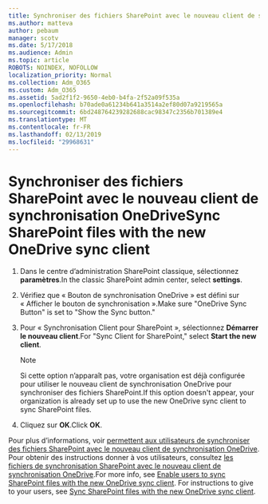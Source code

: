 ```yaml
---
title: Synchroniser des fichiers SharePoint avec le nouveau client de synchronisation OneDrive
ms.author: matteva
author: pebaum
manager: scotv
ms.date: 5/17/2018
ms.audience: Admin
ms.topic: article
ROBOTS: NOINDEX, NOFOLLOW
localization_priority: Normal
ms.collection: Adm_O365
ms.custom: Adm_O365
ms.assetid: 5ad2f1f2-9650-4eb0-b4fa-2f52a09f535a
ms.openlocfilehash: b70ade0a61234b641a3514a2ef80d07a9219565a
ms.sourcegitcommit: 6bd248764239282688cac98347c2356b701389e4
ms.translationtype: MT
ms.contentlocale: fr-FR
ms.lasthandoff: 02/13/2019
ms.locfileid: "29968631"
---
```

# <a name="sync-sharepoint-files-with-the-new-onedrive-sync-client"></a><span data-ttu-id="75f43-102">Synchroniser des fichiers SharePoint avec le nouveau client de synchronisation OneDrive</span><span class="sxs-lookup"><span data-stu-id="75f43-102">Sync SharePoint files with the new OneDrive sync client</span></span>

1. <span data-ttu-id="75f43-103">Dans le centre d’administration SharePoint classique, sélectionnez **paramètres**.</span><span class="sxs-lookup"><span data-stu-id="75f43-103">In the classic SharePoint admin center, select **settings**.</span></span>
    
2. <span data-ttu-id="75f43-104">Vérifiez que « Bouton de synchronisation OneDrive » est défini sur « Afficher le bouton de synchronisation ».</span><span class="sxs-lookup"><span data-stu-id="75f43-104">Make sure "OneDrive Sync Button" is set to "Show the Sync button."</span></span>
    
3. <span data-ttu-id="75f43-105">Pour « Synchronisation Client pour SharePoint », sélectionnez **Démarrer le nouveau client**.</span><span class="sxs-lookup"><span data-stu-id="75f43-105">For "Sync Client for SharePoint," select **Start the new client**.</span></span>
    
    > [!NOTE]
    > <span data-ttu-id="75f43-106">Si cette option n’apparaît pas, votre organisation est déjà configurée pour utiliser le nouveau client de synchronisation OneDrive pour synchroniser des fichiers SharePoint.</span><span class="sxs-lookup"><span data-stu-id="75f43-106">If this option doesn't appear, your organization is already set up to use the new OneDrive sync client to sync SharePoint files.</span></span> 
  
4. <span data-ttu-id="75f43-107">Cliquez sur **OK**.</span><span class="sxs-lookup"><span data-stu-id="75f43-107">Click **OK**.</span></span>
    
<span data-ttu-id="75f43-p101">Pour plus d’informations, voir [permettent aux utilisateurs de synchroniser des fichiers SharePoint avec le nouveau client de synchronisation OneDrive](https://go.microsoft.com/fwlink/?linkid=866433). Pour obtenir des instructions donner à vos utilisateurs, consultez [les fichiers de synchronisation SharePoint avec le nouveau client de synchronisation OneDrive](https://go.microsoft.com/fwlink/?linkid=866427).</span><span class="sxs-lookup"><span data-stu-id="75f43-p101">For more info, see [Enable users to sync SharePoint files with the new OneDrive sync client](https://go.microsoft.com/fwlink/?linkid=866433). For instructions to give to your users, see [Sync SharePoint files with the new OneDrive sync client](https://go.microsoft.com/fwlink/?linkid=866427).</span></span>
  

